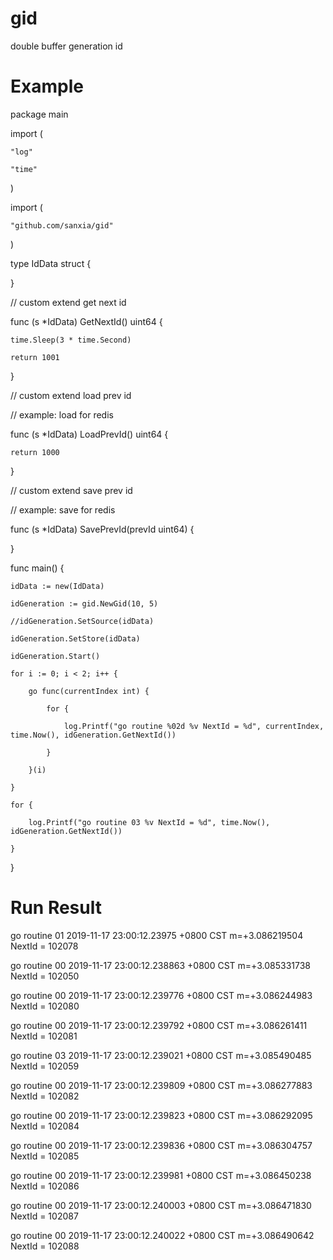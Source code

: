 # gid
double buffer generation id

# Example 

package main

import (

    "log"

    "time"
)

import (

    "github.com/sanxia/gid"

)

type IdData struct {

}

// custom extend get next id 

func (s *IdData) GetNextId() uint64 {

    time.Sleep(3 * time.Second)

    return 1001
}

// custom extend load prev id 

// example: load for redis

func (s *IdData) LoadPrevId() uint64 {

    return 1000

}

// custom extend save prev id 

// example: save for redis

func (s *IdData) SavePrevId(prevId uint64) {

}

func main() {

    idData := new(IdData)

    idGeneration := gid.NewGid(10, 5)

    //idGeneration.SetSource(idData)

    idGeneration.SetStore(idData)

    idGeneration.Start()

    for i := 0; i < 2; i++ {

        go func(currentIndex int) {

            for {

                log.Printf("go routine %02d %v NextId = %d", currentIndex, time.Now(), idGeneration.GetNextId())

            }

        }(i)

    }

    for {

        log.Printf("go routine 03 %v NextId = %d", time.Now(), idGeneration.GetNextId())

    }

}

# Run Result

go routine 01 2019-11-17 23:00:12.23975 +0800 CST m=+3.086219504 NextId = 102078

go routine 00 2019-11-17 23:00:12.238863 +0800 CST m=+3.085331738 NextId = 102050

go routine 00 2019-11-17 23:00:12.239776 +0800 CST m=+3.086244983 NextId = 102080

go routine 00 2019-11-17 23:00:12.239792 +0800 CST m=+3.086261411 NextId = 102081

go routine 03 2019-11-17 23:00:12.239021 +0800 CST m=+3.085490485 NextId = 102059

go routine 00 2019-11-17 23:00:12.239809 +0800 CST m=+3.086277883 NextId = 102082

go routine 00 2019-11-17 23:00:12.239823 +0800 CST m=+3.086292095 NextId = 102084

go routine 00 2019-11-17 23:00:12.239836 +0800 CST m=+3.086304757 NextId = 102085

go routine 00 2019-11-17 23:00:12.239981 +0800 CST m=+3.086450238 NextId = 102086

go routine 00 2019-11-17 23:00:12.240003 +0800 CST m=+3.086471830 NextId = 102087

go routine 00 2019-11-17 23:00:12.240022 +0800 CST m=+3.086490642 NextId = 102088





